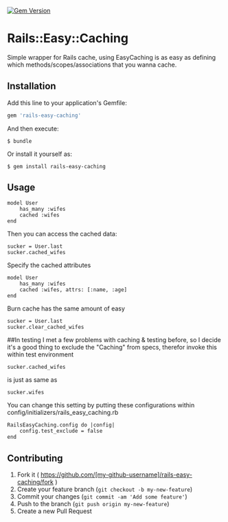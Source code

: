 [![Gem Version](https://badge.fury.io/rb/rails_easy_caching.svg)](http://badge.fury.io/rb/rails_easy_caching)

# Rails::Easy::Caching

Simple wrapper for Rails cache, using EasyCaching is as easy as defining which methods/scopes/associations that you wanna cache.
## Installation

Add this line to your application's Gemfile:

```ruby
gem 'rails-easy-caching'
```

And then execute:

    $ bundle

Or install it yourself as:

    $ gem install rails-easy-caching

## Usage

````
model User
    has_many :wifes
    cached :wifes
end
````
Then you can access the cached data:
````
sucker = User.last
sucker.cached_wifes
````
Specify the cached attributes
````
model User
    has_many :wifes
    cached :wifes, attrs: [:name, :age]
end
````
Burn cache has the same amount of easy
````
sucker = User.last
sucker.clear_cached_wifes
````

##In testing
I met a few problems with caching & testing before, so I decide it's a good thing to exclude the "Caching" from specs, therefor invoke this within test environment
````
sucker.cached_wifes
````
is just as same as
````
sucker.wifes
````

You can change this setting by putting these configurations within config/initializers/rails_easy_caching.rb
````
RailsEasyCaching.config do |config|
    config.test_exclude = false
end
````

## Contributing

1. Fork it ( https://github.com/[my-github-username]/rails-easy-caching/fork )
2. Create your feature branch (`git checkout -b my-new-feature`)
3. Commit your changes (`git commit -am 'Add some feature'`)
4. Push to the branch (`git push origin my-new-feature`)
5. Create a new Pull Request
